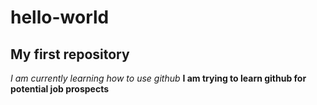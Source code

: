 # hello-world
My first repository
---
*I am currently learning how to use github*
**I am trying to learn github for potential job prospects**
